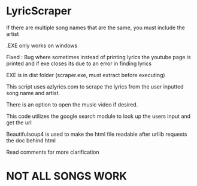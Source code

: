 # LyricScraper

 If there are multiple song names that are the same, you must include the artist

.EXE only works on windows

Fixed : Bug where sometimes instead of printing lyrics the youtube page is printed and if exe closes its due to an error in finding lyrics

EXE is in dist folder (scraper.exe, must extract before executing)
 
 This script uses azlyrics.com to scrape the lyrics from the user inputted song name and artist.
 
 There is an option to open the music video if desired.
 
 This code utilizes the google search module to look up the users input and get the url
 
 Beautifulsoup4 is used to make the html file readable after urllib requests the doc behind html
 
 Read comments for more clarification

# NOT ALL SONGS WORK 
